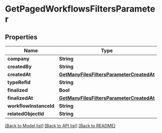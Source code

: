 # GetPagedWorkflowsFiltersParameter

## Properties
Name | Type | Description | Notes
------------ | ------------- | ------------- | -------------
**company** | **String** |  | [optional] 
**createdBy** | **String** |  | [optional] 
**createdAt** | [**GetManyFilesFiltersParameterCreatedAt**](GetManyFilesFiltersParameterCreatedAt.md) |  | [optional] 
**typeRefId** | **String** |  | [optional] 
**finalized** | **Bool** |  | [optional] 
**finalizedAt** | [**GetManyFilesFiltersParameterCreatedAt**](GetManyFilesFiltersParameterCreatedAt.md) |  | [optional] 
**workflowInstanceId** | **String** |  | [optional] 
**relatedObjectId** | **String** |  | [optional] 

[[Back to Model list]](../README.md#documentation-for-models) [[Back to API list]](../README.md#documentation-for-api-endpoints) [[Back to README]](../README.md)


